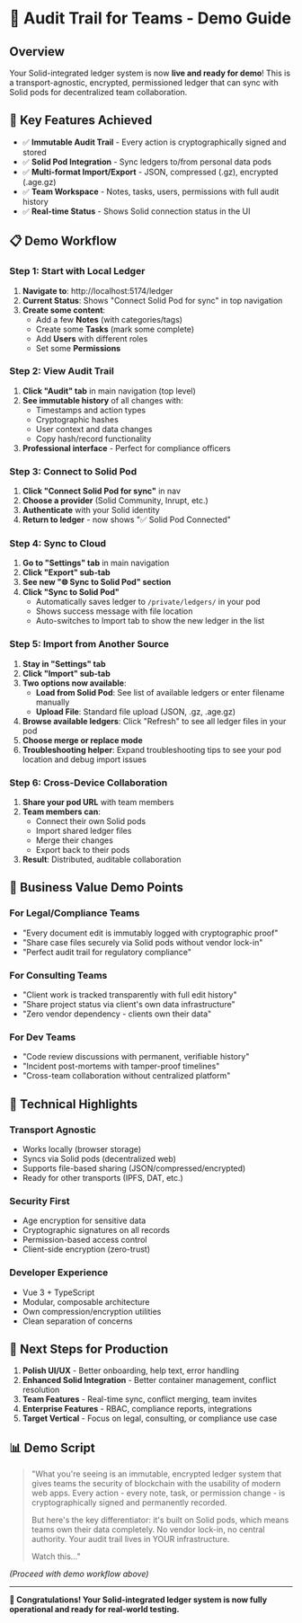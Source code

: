 # 🚀 **Audit Trail for Teams** - Demo Guide

## Overview
Your Solid-integrated ledger system is now **live and ready for demo**! This is a transport-agnostic, encrypted, permissioned ledger that can sync with Solid pods for decentralized team collaboration.

## 🌟 **Key Features Achieved**
- ✅ **Immutable Audit Trail** - Every action is cryptographically signed and stored
- ✅ **Solid Pod Integration** - Sync ledgers to/from personal data pods  
- ✅ **Multi-format Import/Export** - JSON, compressed (.gz), encrypted (.age.gz)
- ✅ **Team Workspace** - Notes, tasks, users, permissions with full audit history
- ✅ **Real-time Status** - Shows Solid connection status in the UI

## 📋 **Demo Workflow**

### **Step 1: Start with Local Ledger**
1. **Navigate to**: http://localhost:5174/ledger
2. **Current Status**: Shows "Connect Solid Pod for sync" in top navigation
3. **Create some content**:
   - Add a few **Notes** (with categories/tags)
   - Create some **Tasks** (mark some complete)
   - Add **Users** with different roles
   - Set some **Permissions**

### **Step 2: View Audit Trail**
1. **Click "Audit" tab** in main navigation (top level)
2. **See immutable history** of all changes with:
   - Timestamps and action types
   - Cryptographic hashes
   - User context and data changes
   - Copy hash/record functionality
3. **Professional interface** - Perfect for compliance officers

### **Step 3: Connect to Solid Pod**
1. **Click "Connect Solid Pod for sync"** in nav
2. **Choose a provider** (Solid Community, Inrupt, etc.)
3. **Authenticate** with your Solid identity
4. **Return to ledger** - now shows "✅ Solid Pod Connected"

### **Step 4: Sync to Cloud**
1. **Go to "Settings" tab** in main navigation
2. **Click "Export" sub-tab**
3. **See new "🌐 Sync to Solid Pod" section**
4. **Click "Sync to Solid Pod"** 
   - Automatically saves ledger to `/private/ledgers/` in your pod
   - Shows success message with file location
   - Auto-switches to Import tab to show the new ledger in the list

### **Step 5: Import from Another Source**
1. **Stay in "Settings" tab**  
2. **Click "Import" sub-tab**
3. **Two options now available**:
   - **Load from Solid Pod**: See list of available ledgers or enter filename manually
   - **Upload File**: Standard file upload (JSON, .gz, .age.gz)
4. **Browse available ledgers**: Click "Refresh" to see all ledger files in your pod
5. **Choose merge or replace mode**
6. **Troubleshooting helper**: Expand troubleshooting tips to see your pod location and debug import issues

### **Step 6: Cross-Device Collaboration**
1. **Share your pod URL** with team members
2. **Team members can**:
   - Connect their own Solid pods
   - Import shared ledger files
   - Merge their changes
   - Export back to their pods
3. **Result**: Distributed, auditable collaboration

## 🎯 **Business Value Demo Points**

### **For Legal/Compliance Teams**
- "Every document edit is immutably logged with cryptographic proof"
- "Share case files securely via Solid pods without vendor lock-in" 
- "Perfect audit trail for regulatory compliance"

### **For Consulting Teams**  
- "Client work is tracked transparently with full edit history"
- "Share project status via client's own data infrastructure"
- "Zero vendor dependency - clients own their data"

### **For Dev Teams**
- "Code review discussions with permanent, verifiable history"
- "Incident post-mortems with tamper-proof timelines"
- "Cross-team collaboration without centralized platform"

## 🔧 **Technical Highlights**

### **Transport Agnostic**
- Works locally (browser storage)
- Syncs via Solid pods (decentralized web)
- Supports file-based sharing (JSON/compressed/encrypted)
- Ready for other transports (IPFS, DAT, etc.)

### **Security First**
- Age encryption for sensitive data
- Cryptographic signatures on all records
- Permission-based access control
- Client-side encryption (zero-trust)

### **Developer Experience**
- Vue 3 + TypeScript
- Modular, composable architecture  
- Own compression/encryption utilities
- Clean separation of concerns

## 🚀 **Next Steps for Production**

1. **Polish UI/UX** - Better onboarding, help text, error handling
2. **Enhanced Solid Integration** - Better container management, conflict resolution
3. **Team Features** - Real-time sync, conflict merging, team invites
4. **Enterprise Features** - RBAC, compliance reports, integrations
5. **Target Vertical** - Focus on legal, consulting, or compliance use case

## 📊 **Demo Script**

> "What you're seeing is an immutable, encrypted ledger system that gives teams the security of blockchain with the usability of modern web apps. Every action - every note, task, or permission change - is cryptographically signed and permanently recorded.
>
> But here's the key differentiator: it's built on Solid pods, which means teams own their data completely. No vendor lock-in, no central authority. Your audit trail lives in YOUR infrastructure.
>
> Watch this..."

*(Proceed with demo workflow above)*

---

**🎉 Congratulations! Your Solid-integrated ledger system is now fully operational and ready for real-world testing.**
